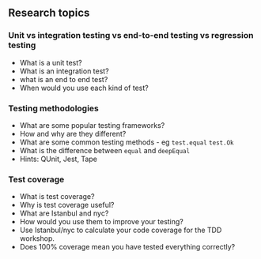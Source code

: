## Research topics

### Unit vs integration testing vs end-to-end testing vs regression testing
- What is a unit test?
- What is an integration test?
- what is an end to end test?
- When would you use each kind of test?

### Testing methodologies
- What are some popular testing frameworks?
- How and why are they different?
- What are some common testing methods - eg `test.equal` `test.Ok`
- What is the difference between `equal` and `deepEqual`
- Hints: QUnit, Jest, Tape 

### Test coverage
- What is test coverage?
- Why is test coverage useful?
- What are Istanbul and nyc?
- How would you use them to improve your testing?
- Use Istanbul/nyc to calculate your code coverage for the TDD workshop.
- Does 100% coverage mean you have tested everything correctly?
